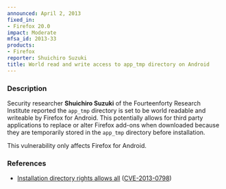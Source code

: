 ```yaml
---
announced: April 2, 2013
fixed_in:
- Firefox 20.0
impact: Moderate
mfsa_id: 2013-33
products:
- Firefox
reporter: Shuichiro Suzuki
title: World read and write access to app_tmp directory on Android
---
```


<h3>Description</h3>

<p>Security researcher <strong>Shuichiro Suzuki</strong> of the Fourteenforty
Research Institute reported the <code>app_tmp</code> directory is set to be
world readable and writeable by Firefox for Android. This potentially allows for
third party applications to replace or alter Firefox add-ons when downloaded
because they are temporarily stored in the <code>app_tmp</code> directory before
installation.
</p>

<p class="note">This vulnerability only affects Firefox for Android.</p>


<h3>References</h3>

<ul>
  <li><a href="https://bugzilla.mozilla.org/show_bug.cgi?id=844832">
      Installation directory rights allows all</a> (<a href="http://cve.mitre.org/cgi-bin/cvename.cgi?name=CVE-2013-0798" class="ex-ref">CVE-2013-0798</a>)</li>
</ul>



